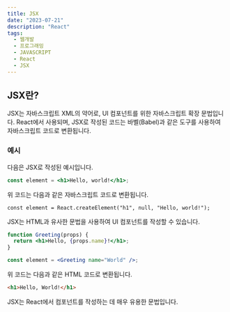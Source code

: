 ```yaml
---
title: JSX
date: "2023-07-21"
description: "React"
tags:
  - 웹개발
  - 프로그래밍
  - JAVASCRIPT
  - React
  - JSX
---
```


## JSX란?

JSX는 자바스크립트 XML의 약어로, UI 컴포넌트를 위한 자바스크립트 확장 문법입니다. React에서 사용되며, JSX로 작성된 코드는 바벨(Babel)과 같은 도구를 사용하여 자바스크립트 코드로 변환됩니다.

### 예시

다음은 JSX로 작성된 예시입니다.

```jsx
const element = <h1>Hello, world!</h1>;

```

위 코드는 다음과 같은 자바스크립트 코드로 변환됩니다.

```
const element = React.createElement("h1", null, "Hello, world!");

```

JSX는 HTML과 유사한 문법을 사용하여 UI 컴포넌트를 작성할 수 있습니다.

```jsx
function Greeting(props) {
  return <h1>Hello, {props.name}!</h1>;
}

const element = <Greeting name="World" />;

```

위 코드는 다음과 같은 HTML 코드로 변환됩니다.

```html
<h1>Hello, World!</h1>

```

JSX는 React에서 컴포넌트를 작성하는 데 매우 유용한 문법입니다.